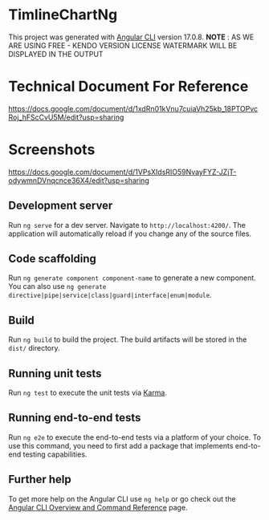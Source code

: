 # TimlineChartNg

This project was generated with [Angular CLI](https://github.com/angular/angular-cli) version 17.0.8.
**NOTE** : AS WE ARE USING FREE - KENDO VERSION LICENSE WATERMARK WILL BE DISPLAYED IN THE OUTPUT

# Technical Document For Reference

https://docs.google.com/document/d/1xdRn01kVnu7cuiaVh25kb_18PTOPvcRoj_hFScCvU5M/edit?usp=sharing

# Screenshots

https://docs.google.com/document/d/1VPsXIdsRIO59NvayFYZ-JZjT-odywmnDVnqcnce36X4/edit?usp=sharing

## Development server

Run `ng serve` for a dev server. Navigate to `http://localhost:4200/`. The application will automatically reload if you change any of the source files.

## Code scaffolding

Run `ng generate component component-name` to generate a new component. You can also use `ng generate directive|pipe|service|class|guard|interface|enum|module`.

## Build

Run `ng build` to build the project. The build artifacts will be stored in the `dist/` directory.

## Running unit tests

Run `ng test` to execute the unit tests via [Karma](https://karma-runner.github.io).

## Running end-to-end tests

Run `ng e2e` to execute the end-to-end tests via a platform of your choice. To use this command, you need to first add a package that implements end-to-end testing capabilities.

## Further help

To get more help on the Angular CLI use `ng help` or go check out the [Angular CLI Overview and Command Reference](https://angular.io/cli) page.
